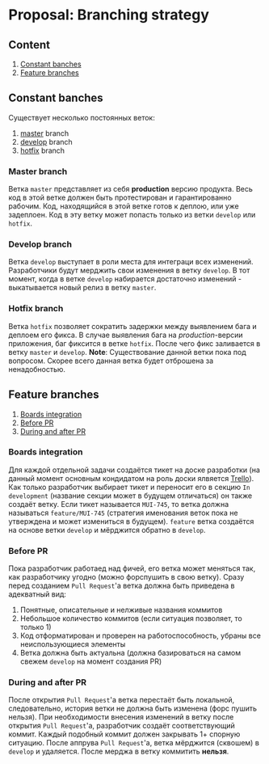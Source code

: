 # Proposal: Branching strategy

## Content

1. [Constant banches](#Constant-banches)
2. [Feature branches](#Feature-branches)

## Constant banches

Существует несколько постоянных веток:
1. [master](#master-branch) branch
2. [develop](#develop-branch) branch
3. [hotfix](#hotfix-branch) branch

### Master branch

Ветка `master` представляет из себя **production** версию продукта.
Весь код в этой ветке должен быть протестирован и гарантированно рабочим.
Код, находящийся в этой ветке готов к деплою, или уже задеплоен.
Код в эту ветку может попасть только из ветки `develop` или `hotfix`.

### Develop branch

Ветка `develop` выступает в роли места для интеграци всех изменений.
Разработчики будут мерджить свои изменения в ветку `develop`.
В тот момент, когда в ветке `develop` набирается достаточно изменений - выкатывается новый релиз в ветку `master`.

### Hotfix branch

Ветка `hotfix` позволяет сократить задержки между выявлением бага и деплоем его фикса.
В случае выявления бага на *production*-версии приложения, баг фиксится в ветке `hotfix`.
После чего фикс заливается в ветку `master` и `develop`.
**Note**: Существование данной ветки пока под вопросом. Скорее всего данная ветка будет отброшена за ненадобностью.

## Feature branches

1. [Boards integration](#Boards-integration)
2. [Before PR](#Before-PR)
3. [During and after PR](#During-and-after-PR)

### Boards integration

Для каждой отдельной задачи создаётся тикет на доске разработки (на данный момент основным кондидатом на роль доски ялвяется [Trello](https://trello.com/en)).
Как только разработчик выбирает тикет и переносит его в секцию `In development` (название секции может в будущем отличаться) он также создаёт ветку.
Если тикет называется `MUI-745`, то ветка должна называться `feature/MUI-745` (стратегия именования веток пока не утверждена и может измениться в будущем).
`feature` ветка создаётся на основе ветки `develop` и мёрджится обратно в `develop`.

### Before PR

Пока разработчик работаед над фичей, его ветка может меняться так, как разработчику угодно (можно форспушить в свою ветку).
Сразу перед созданием `Pull Request`'а ветка должна быть приведена в адекватный вид:
1. Понятные, описательные и нелживые названия коммитов
2. Небольшое количество коммитов (если ситуация позволяет, то только 1)
3. Код отформатирован и проверен на работоспособность, убраны все неиспользующиеся элементы
4. Ветка должна быть актуальна (должна базироваться на самом свежем `develop` на момент создания PR)

### During and after PR

После открытия `Pull Request`'а ветка перестаёт быть локальной, следовательно, история ветки не должна быть изменена (форс пушить нельзя).
При необходимости внесения изменений в ветку после открытия `Pull Request`'а, разработчик создаёт соответствующий коммит.
Каждый подобный коммит должен закрывать 1+ спорную ситуацию.
После аппрува `Pull Request`'а, ветка мёрджится (сквошем) в `develop` и удаляется.
После мерджа в ветку коммитить **нельзя**.
